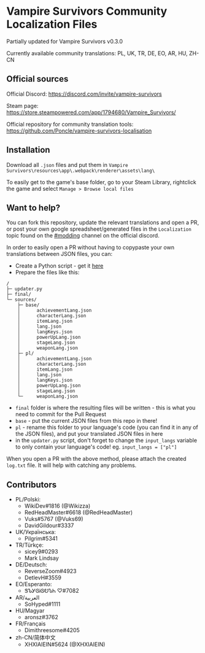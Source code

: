 # Vampire Survivors Community Localization Files

Partially updated for Vampire Survivors v0.3.0

Currently available community translations: PL, UK, TR, DE, EO, AR, HU, ZH-CN

## Official sources

Official Discord: https://discord.com/invite/vampire-survivors

Steam page: https://store.steampowered.com/app/1794680/Vampire_Survivors/

Official repository for community translation tools: https://github.com/Poncle/vampire-survivors-localisation

## Installation

Download all `.json` files and put them in `Vampire Survivors\resources\app\.webpack\renderer\assets\lang\`

To easily get to the game's base folder, go to your Steam Library, rightclick the game and select `Manage > Browse local files`

## Want to help?

You can fork this repository, update the relevant translations and open a PR, or post your own google spreadsheet/generated files in the `Localization` topic found on the [#modding](https://discord.com/channels/904353235006017556/937659884470693908) channel on the official discord.

In order to easily open a PR without having to copypaste your own translations between JSON files, you can:
* Create a Python script - get it [here](https://gist.github.com/Vuks69/71345df52392ace544d2f2d4ffd68474)
* Prepare the files like this:

```
/
├─ updater.py
├─ final/
└─ sources/
    ├─ base/
    │      achievementLang.json
    │      characterLang.json
    │      itemLang.json
    │      lang.json
    │      langKeys.json
    │      powerUpLang.json
    │      stageLang.json
    │      weaponLang.json
    ├─ pl/
    │      achievementLang.json
    │      characterLang.json
    │      itemLang.json
    │      lang.json
    │      langKeys.json
    │      powerUpLang.json
    │      stageLang.json
    └─     weaponLang.json
```

* `final` folder is where the resulting files will be written - this is what you need to commit for the Pull Request
* `base` - put the current JSON files from this repo in there!
* `pl` - rename this folder to your language's code (you can find it in any of the JSON files), and put your translated JSON files in here
* in the `updater.py` script, don't forget to change the `input_langs` variable to only contain your language's code! eg. `input_langs = ["pl"]`

When you open a PR with the above method, please attach the created `log.txt` file. It will help with catching any problems.

## Contributors
* PL/Polski:
  * WikiDev#1816 (@Wikizza)
  * RedHeadMaster#6618 (@RedHeadMaster)
  * Vuks#5767 (@Vuks69)
  * DavidGildour#3337
* UK/Українська:
  * Pilgrim#5341
* TR/Türkçe:
  * sicey9#0293
  * Mark Lindsay
* DE/Deutsch:
  * ReverseZoom#4923
  * DetlevH#3559
* EO/Esperanto:
  * ᏕᏖᎩᎶᎥᎶᎧᏖᏂ ♡#7082
* AR/العربية
  * SoHyped#1111
* HU/Magyar
  * aronsz#3762
* FR/Français
  * Dimithreesome#4205
* zh-CN/简体中文
  * XHXIAIEIN#5624 (@XHXIAIEIN)
